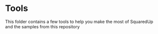 # Tools

This folder contains a few tools to help you make the most of SquaredUp and the samples from this repository